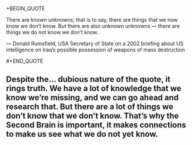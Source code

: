 +BEGIN_QUOTE

There are known unknowns; that is to say, there are things that we now know we don’t know. But there are also unknown unknowns — there are things we do not know we don’t know.

— Donald Rumsfield, USA Secretary of State on a 2002 briefing about US intelligence on Iraq’s possible possession of weapons of mass destruction

#+END_QUOTE
## Despite the... dubious nature of the quote, it rings truth. We have a lot of knowledge that we know we’re missing, and we can go ahead and research that. But there are a lot of things we don’t know that we don’t know. That’s why the Second Brain is important, it makes connections to make us see what we do not yet know.
##
##